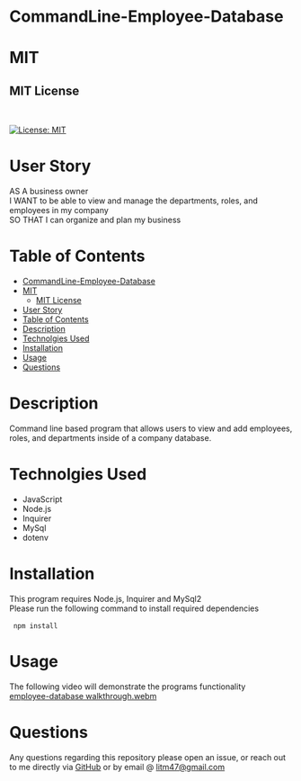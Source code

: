 # CommandLine-Employee-Database

# MIT 

## MIT License 
<br>

[![License: MIT](https://img.shields.io/badge/License-MIT-yellow.svg)](https://opensource.org/licenses/MIT)

# User Story 
AS A business owner
<br>
I WANT to be able to view and manage the departments, roles, and employees in my company
<br>
SO THAT I can organize and plan my business

# Table of Contents
- [CommandLine-Employee-Database](#commandline-employee-database)
- [MIT](#mit)
  - [MIT License](#mit-license)
- [User Story](#user-story)
- [Table of Contents](#table-of-contents)
- [Description](#description)
- [Technolgies Used](#technolgies-used)
- [Installation](#installation)
- [Usage](#usage)
- [Questions](#questions)








# Description
Command line based program that allows users to view and add employees, roles, and departments inside of a company database.



# Technolgies Used
- JavaScript 
- Node.js
- Inquirer
- MySql 
- dotenv

# Installation 
This program requires Node.js, Inquirer and MySql2
<br>
Please run the following command to install required dependencies 
<pre><code> npm install </code> </pre>

# Usage 
The following video will demonstrate the programs functionality 
<br>
[employee-database walkthrough.webm](https://user-images.githubusercontent.com/106839365/190922201-17485314-d76e-45d0-964c-af536e02d402.webm)


# Questions 
Any questions regarding this repository please open an issue, or reach out to me directly via <a href="https://github.com/CoffeeEyes28">GitHub</a> or by email @ <a href="mailto:litm47@gmail.com">litm47@gmail.com</a>
